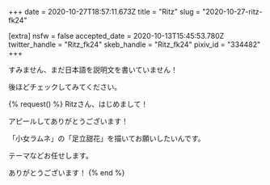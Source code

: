 +++
date = 2020-10-27T18:57:11.673Z
title = "Ritz"
slug = "2020-10-27-ritz-fk24"

[extra]
nsfw = false
accepted_date = 2020-10-13T15:45:53.780Z
twitter_handle = "Ritz_fk24"
skeb_handle = "Ritz_fk24"
pixiv_id = "334482"
+++

すみません、まだ日本語を説明文を書いていません！

後ほどチェックしてみてください。

{% request() %}
Ritzさん、はじめまして！

アピールしてありがとうございます！

「小女ラムネ」の「足立甜花」を描いてお願いしたいんです。

テーマなどお任せします。

ありがとうございます！
{% end %}
